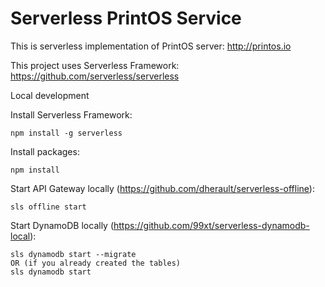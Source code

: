 # Serverless PrintOS Service 

This is serverless implementation of PrintOS server: http://printos.io

This project uses Serverless Framework: https://github.com/serverless/serverless

Local development


Install Serverless Framework:
```
npm install -g serverless
```

Install packages: 
```
npm install
```

Start API Gateway locally (https://github.com/dherault/serverless-offline):
```
sls offline start
```

Start DynamoDB locally (https://github.com/99xt/serverless-dynamodb-local):
```
sls dynamodb start --migrate
OR (if you already created the tables)
sls dynamodb start
```